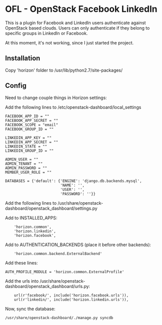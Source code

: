 # OFL - OpenStack Facebook LinkedIn

This is a plugin for Facebook and LinkedIn users authenticate against OpenStack based clouds. Users can only authenticate if they belong to specific groups in LinkedIn or Facebook.

At this moment, it's not working, since I just started the project.

## Installation

Copy 'horizon' folder to /usr/lib/python2.7/site-packages/

## Config

Need to change couple things in Horizon settings:

Add the following lines to /etc/openstack-dashboard/local_settings
```
FACEBOOK_APP_ID = ""
FACEBOOK_APP_SECRET = ""
FACEBOOK_SCOPE = "email"
FACEBOOK_GROUP_ID = ""

LINKEDIN_APP_KEY = ""
LINKEDIN_APP_SECRET = ""
LINKEDIN_STATE = ""
LINKEDIN_GROUP_ID = ""

ADMIN_USER = ""
ADMIN_TENANT = ""
ADMIN_PASSWORD = ""
MEMBER_USER_ROLE = ""

DATABASES = {'default': {'ENGINE': 'django.db.backends.mysql',
                         'NAME': '',
                         'USER': '',
                         'PASSWORD': ''}}
```
Add the following lines to /usr/share/openstack-dashboard/openstack_dashboard/settings.py

Add to INSTALLED_APPS:
```
    'horizon.common',
    'horizon.linkedin',
    'horizon.facebook',
```

Add to AUTHENTICATION_BACKENDS (place it before other backends):
```
    'horizon.common.backend.ExternalBackend'
```
Add these lines:

```
AUTH_PROFILE_MODULE = 'horizon.common.ExternalProfile'
```

Add the urls into /usr/share/openstack-dashboard/openstack_dashboard/urls.py:
```
    url(r'facebook/', include('horizon.facebook.urls')),
    url(r'linkedin/', include('horizon.linkedin.urls')),
```

Now, sync the database:

```
/usr/share/openstack-dashboard/./manage.py syncdb
```